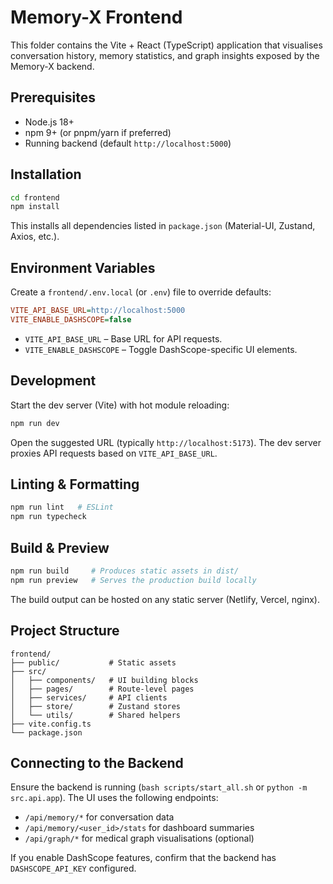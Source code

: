 # Memory-X Frontend

This folder contains the Vite + React (TypeScript) application that visualises
conversation history, memory statistics, and graph insights exposed by the
Memory-X backend.

## Prerequisites

- Node.js 18+
- npm 9+ (or pnpm/yarn if preferred)
- Running backend (default `http://localhost:5000`)

## Installation

```bash
cd frontend
npm install
```

This installs all dependencies listed in `package.json` (Material-UI, Zustand,
Axios, etc.).

## Environment Variables

Create a `frontend/.env.local` (or `.env`) file to override defaults:

```ini
VITE_API_BASE_URL=http://localhost:5000
VITE_ENABLE_DASHSCOPE=false
```

- `VITE_API_BASE_URL` – Base URL for API requests.
- `VITE_ENABLE_DASHSCOPE` – Toggle DashScope-specific UI elements.

## Development

Start the dev server (Vite) with hot module reloading:

```bash
npm run dev
```

Open the suggested URL (typically `http://localhost:5173`). The dev server
proxies API requests based on `VITE_API_BASE_URL`.

## Linting & Formatting

```bash
npm run lint   # ESLint
npm run typecheck
```

## Build & Preview

```bash
npm run build     # Produces static assets in dist/
npm run preview   # Serves the production build locally
```

The build output can be hosted on any static server (Netlify, Vercel, nginx).

## Project Structure

```
frontend/
├── public/           # Static assets
├── src/
│   ├── components/   # UI building blocks
│   ├── pages/        # Route-level pages
│   ├── services/     # API clients
│   ├── store/        # Zustand stores
│   └── utils/        # Shared helpers
├── vite.config.ts
└── package.json
```

## Connecting to the Backend

Ensure the backend is running (`bash scripts/start_all.sh` or `python -m
src.api.app`). The UI uses the following endpoints:

- `/api/memory/*` for conversation data
- `/api/memory/<user_id>/stats` for dashboard summaries
- `/api/graph/*` for medical graph visualisations (optional)

If you enable DashScope features, confirm that the backend has
`DASHSCOPE_API_KEY` configured.
